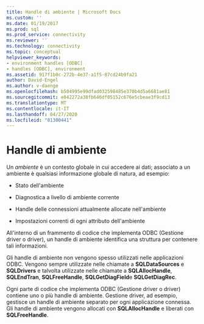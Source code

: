 ```yaml
---
title: Handle di ambiente | Microsoft Docs
ms.custom: ''
ms.date: 01/19/2017
ms.prod: sql
ms.prod_service: connectivity
ms.reviewer: ''
ms.technology: connectivity
ms.topic: conceptual
helpviewer_keywords:
- environment handles [ODBC]
- handles [ODBC], environment
ms.assetid: 917f1b0c-272b-4e37-a1f5-87cd24b9fa21
author: David-Engel
ms.author: v-daenge
ms.openlocfilehash: b504995e99dfad032598485e370b4d5a6681ae81
ms.sourcegitcommit: e042272a38fb646df05152c676e5cbeae3f9cd13
ms.translationtype: MT
ms.contentlocale: it-IT
ms.lasthandoff: 04/27/2020
ms.locfileid: "81300441"
---
```

# <a name="environment-handles"></a>Handle di ambiente
Un *ambiente* è un contesto globale in cui accedere ai dati; associato a un ambiente è qualsiasi informazione globale di natura, ad esempio:  
  
-   Stato dell'ambiente  
  
-   Diagnostica a livello di ambiente corrente  
  
-   Handle delle connessioni attualmente allocate nell'ambiente  
  
-   Impostazioni correnti di ogni attributo dell'ambiente  
  
 All'interno di un frammento di codice che implementa ODBC (Gestione driver o driver), un handle di ambiente identifica una struttura per contenere tali informazioni.  
  
 Gli handle di ambiente non vengono spesso utilizzati nelle applicazioni ODBC. Vengono sempre utilizzate nelle chiamate a **SQLDataSources** e **SQLDrivers** e talvolta utilizzate nelle chiamate a **SQLAllocHandle**, **SQLEndTran**, **SQLFreeHandle**, **SQLGetDiagField**e **SQLGetDiagRec**.  
  
 Ogni parte di codice che implementa ODBC (Gestione driver o driver) contiene uno o più handle di ambiente. Gestione driver, ad esempio, gestisce un handle di ambiente separato per ogni applicazione connessa. Gli handle di ambiente vengono allocati con **SQLAllocHandle** e liberati con **SQLFreeHandle**.
